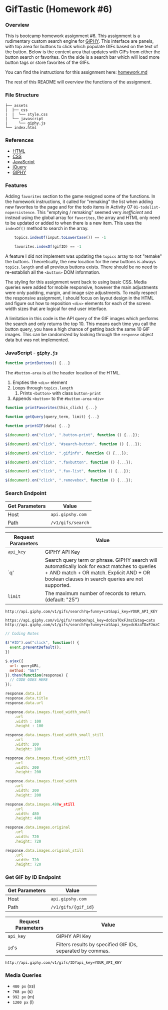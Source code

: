 # GifTastic (Homework #6)

<link href="readme.css" rel="stylesheet"></link>

### Overview

This is bootcamp homework assignment #6. This assignment is a rudimentary custom search engine for [GIPHY][]. This interface are panels, with top area for buttons to click which populate GIFs based on the text of the button. Below is the content area that updates with GIFs from either the button search or favorites. On the side is a search bar which will load more button tags or store favorites of the GIFs.

You can find the instructions for this assignment here: [homework.md][]

The rest of this README will overview the functions of the assignment.

[GIPHY]: https://giphy.com/
[homework.md]: https://github.com/ekeoid/GifTastic/blob/master/assets/homework.md

### File Structure

```
├── assets
|  ├── css
|  |  └── style.css
|  └── javascript
|     └── giphy.js
└── index.html
```

### References
- [HTML](https://developer.mozilla.org/en-US/docs/Web/HTML)
- [CSS](https://developer.mozilla.org/en-US/docs/Web/CSS)
- [JavaScript](https://developer.mozilla.org/en-US/docs/Web/JavaScript)
- [jQuery](https://api.jquery.com/)
- [GIPHY](https://developers.giphy.com/docs/)

### Features
Adding `favorites` section to the game resigned some of the functions. In the homework instructions, it called for "remaking" the list when adding new favorites to the page and for the todo items in Activity 07 `01-todolist-nopersistence`. This "emptying / remaking" seemed very *inefficient* and instead using the global array for `favorites`, the array and HTML only need to be updated or added to when there is a new item. This uses the `indexOf()` method to search in the array.

```js
    topics.indexOf(input.toLowerCase()) == -1

    favorites.indexOf(gifID) == -1
```

A feature I did not implement was updating the `topics` array to not "remake" the buttons. Theoretically, the new location for the new buttons is always `topics.length` and all previous buttons exists. There should be no need to re-establish all the `<button>` DOM information.

The styling for this assignment went back to using basic CSS. Media queries were added for mobile responsive, however the main adjustments were only padding, margin, and image size adjustments. To really respect the responsive assignment, I should focus on layout design in the HTML and figure out how to reposition `<div>` elements for each of the screen width sizes that are logical for end user interface.

A limitation in this code is the API query of the GIF images which performs the search and only returns the top 10. This means each time you call the button query, you have a high chance of getting back the same 10 GIF images. This can be randomized by looking through the `response` object data but was not implemented.

### JavaScript - `giphy.js`

```js
function printButtons() {...}
```
The `#button-area` is at the header location of the HTML.
1. Empties the `<div>` element
2. Loops through `topics.length`
    1. Prints `<button>` with class `button-print`
3. Appends `<button>` to the `#button-area` `<div>`

```js
function printFavorites(this_click) {...}
```

```js
function getQuery(query_term, limit) {...}
```

```js
function printGIF(data) {...}
```

```js
$(document).on("click", ".button-print", function () {...});
```

```js
$(document).on("click", "#search-button", function () {...});
```

```js
$(document).on("click", ".gifinfo", function () {...});
```

```js
$(document).on("click", ".favbutton", function () {...});
```

```js
$(document).on("click", ".fav-list", function () {...});
```

```js
$(document).on("click", ".removebox", function () {...});
```

### Search Endpoint

|Get Parameters|Value|
|---|---|
| Host | `api.gipshy.com` |
| Path | `/v1/gifs/search` |

|Request Parameters|Value|
|---|---|
|`api_key`|GIPHY API Key |
|`q'| Search query term or phrase. GIPHY search will automatically look for exact matches to queries + AND match + OR match. Explicit AND + OR boolean clauses in search queries are not supported.|
|`limit`|The maximum number of records to return. (default: "25")

`http://api.giphy.com/v1/gifs/search?q=funny+cat&api_key=YOUR_API_KEY`

`https://api.giphy.com/v1/gifs/random?api_key=dc6zaTOxFJmzC&tag=cats`
`http://api.giphy.com/v1/gifs/search?q=funny+cat&api_key=dc6zaTOxFJmzC`


```js
// Coding Notes

$("#ID").on("click", function() {
  event.preventDefault();
})

$.ajax({
  url: queryURL,
  method: "GET"
}).then(function(response) {
  // CODE GOES HERE
});

response.data.id
response.data.title
response.data.url

response.data.images.fixed_width_small
    .url
    .width : 100
    .height : 100

response.data.images.fixed_width_small_still
    .url
    .width: 100
    .height: 100

response.data.images.fixed_width_still
    .url
    .width: 200
    .height: 200

response.data.images.fixed_width
    .url
    .width: 200
    .height: 200

response.data.images.480w_still
    .url
    .width: 480
    .height: 480

response.data.images.original
    .url
    .width: 720
    .height: 720

response.data.images.original_still
    .url
    .width: 720
    .height: 720


```




### Get GIF by ID Endpoint

|Get Parameters|Value|
|---|---|
| Host | `api.gipshy.com` |
| Path | `/v1/gifs/{gif_id}` |

|Request Parameters|Value|
|---|---|
|`api_key`|GIPHY API Key |
|`id`'s| Filters results by specified GIF IDs, separated by commas.|


`http://api.giphy.com/v1/gifs/ID?api_key=YOUR_API_KEY`

### Media Queries

- `480 px` (xs)
- `768 px` (s)
- `992 px` (m)
- `1200 px` (l)
